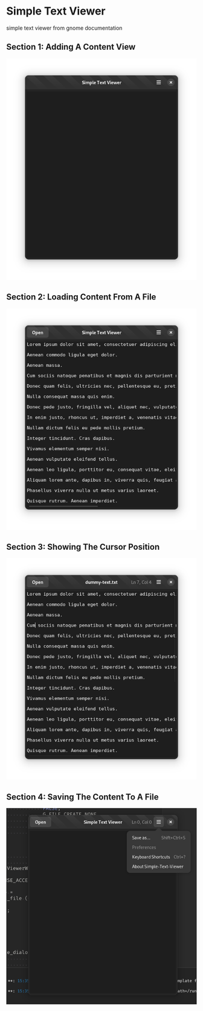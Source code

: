 # Simple Text Viewer

simple text viewer from gnome documentation

## Section 1: Adding A Content View

![Adding A Content View](https://github.com/aerphanas/Simple-Text-Viewer/blob/main/media/Adding%20A%20Content%20View.png?raw=true "Adding A Content View")

## Section 2: Loading Content From A File 

![Loading Content From A File](https://github.com/aerphanas/Simple-Text-Viewer/blob/main/media/Loading%20Content%20From%20A%20File.png?raw=true "Loading Content From A File")

## Section 3: Showing The Cursor Position

![Showing The Cursor Position](https://github.com/aerphanas/Simple-Text-Viewer/blob/main/media/Showing%20The%20Cursor%20Position.png?raw=true "Showing The Cursor Position")

## Section 4: Saving The Content To A File

![Saving The Content To A File](https://github.com/aerphanas/Simple-Text-Viewer/blob/main/media/Saving%20The%20Content%20To%20A%20File.png?raw=true "Saving The Content To A File")


